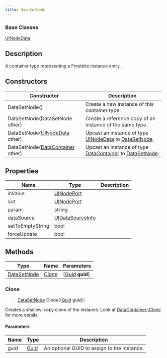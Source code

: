 ```yaml
---
title: DataSetNode
---
```

### Base Classes

[UINodeData](/vext/ref/fb/uinodedata/)

## Description

A container type representing a Frostbite instance entry.

## Constructors

| Constructor                                                            | Description                                                                                                   |
| ---------------------------------------------------------------------- | ------------------------------------------------------------------------------------------------------------- |
| DataSetNode()                                                          | Create a new instance of this container type.                                                                 |
| DataSetNode(DataSetNode other)                                         | Create a reference copy of an instance of the same type.                                                      |
| DataSetNode([UINodeData](/vext/ref/fb/uinodedata/) other)                            | Upcast an instance of type [UINodeData](/vext/ref/fb/uinodedata/) to [DataSetNode](/vext/ref/fb/datasetnode/).                            |
| DataSetNode([DataContainer](/vext/ref/shared/class/datacontainer) other) | Upcast an instance of type [DataContainer](/vext/ref/shared/class/datacontainer) to [DataSetNode](/vext/ref/fb/datasetnode/). |

## Properties

| Name             | Type                                 | Description |
| ---------------- | ------------------------------------ | ----------- |
| inValue          | [UINodePort](/vext/ref/fb/uinodeport/)             |             |
| out              | [UINodePort](/vext/ref/fb/uinodeport/)             |             |
| param            | string                               |             |
| dataSource       | [UIDataSourceInfo](/vext/ref/fb/uidatasourceinfo/) |             |
| setToEmptyString | bool                                 |             |
| forceUpdate      | bool                                 |             |

## Methods

| Type                       | Name            | Parameters                                     |
| -------------------------- | --------------- | ---------------------------------------------- |
| [DataSetNode](/vext/ref/fb/datasetnode/) | [Clone](#clone) | \[[Guid](/vext/ref/shared/class/guid) **guid**\] |

### Clone

> [DataSetNode](/vext/ref/fb/datasetnode/) **Clone**(\[[Guid](/vext/ref/shared/class/guid) **guid**\])

Creates a shallow-copy clone of the instance. Look at [DataContainer::Clone](/vext/ref/shared/class/datacontainer#clone) for more details.

#### Parameters

| Name | Type         | Description                                 |
| ---- | ------------ | ------------------------------------------- |
| guid | [Guid](/vext/ref/shared/class/guid/) | An optional GUID to assign to the instance. |
